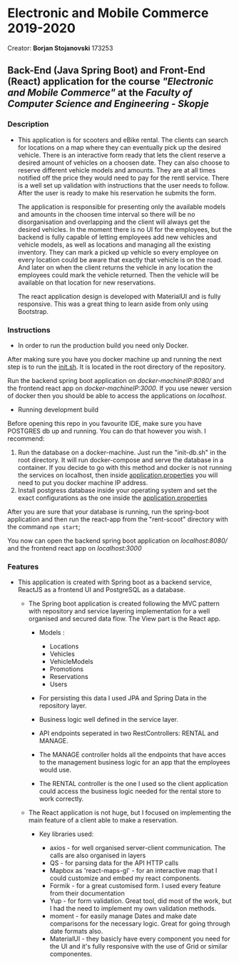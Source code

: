 # Electronic and Mobile Commerce 2019-2020
Creator: **Borjan Stojanovski** 173253  
## Back-End (Java Spring Boot) and Front-End (React) application for the course *"Electronic and Mobile Commerce"* at the *Faculty of Computer Science and Engineering - Skopje*

### Description

 - This application is for scooters and eBike rental. The clients can search for locations on a map where they can eventually pick up the desired vehicle.
	There is an interactive form ready that lets the client reserve a desired amount of vehicles on a choosen date. They can also choose to reserve different vehicle models and amounts.
	They are at all times notified off the price they would need to pay for the rentl service. There is a well set up validation with instructions that the user needs to follow.
    After the user is ready to make his reservation he submits the form.

	The application is responsible for presenting only the available models and amounts in the choosen time interval so there will be no disorganisation and overlapping and the client will always get the desired vehicles.
	In the moment there is no UI for the employees, but the backend is fully capable of letting employees add new vehicles and vehicle models, as well as locations and managing all the existing inventory.
	They can mark a picked up vehicle so every employee on every location could be aware that exactly that vehicle is on the road. And later on when the client returns the vehicle in any location the employees could
	mark the vehicle returned. Then the vehicle will be available on that location for new reservations.
	
	The react application design is developed with MaterialUI and is fully responsive. This was a great thing to learn aside from only using Bootstrap.

### Instructions

 - In order to run the production build you need only Docker.
 
 After making sure you have you docker machine up and running the next step is to run the [init.sh](https://github.com/Stojanovski-Borjan/ElectronicAndMobileCommerce/blob/master/init.sh). It is located in the root directory of the repository.
 
 Run the backend spring boot application on *docker-machineIP:8080/* and the frontend react app on *docker-machineIP:3000*. If you use newer version of docker then you should be able
 to access the applications on *localhost*.
 
 - Running development build
 
 Before opening this repo in you favourite IDE, make sure you have POSTGRES db up and running. You can do that however you wish. I recommend:
 
 1. Run the database on a docker-machine. Just run the "init-db.sh" in the root directory. It will run docker-compose and serve the database in a container. If you decide
 to go with this method and docker is not running the services on localhost, then inside [application.properties](https://github.com/Stojanovski-Borjan/ElectronicAndMobileCommerce/blob/master/spring/src/main/resources/application.properties) you will need to put you docker machine IP address.
 2. Install postgress database inside your operating system and set the exact configurations as the one inside the [application.properties](https://github.com/Stojanovski-Borjan/ElectronicAndMobileCommerce/blob/master/spring/src/main/resources/application.properties)
 
 After you are sure that your database is running, run the spring-boot application and then run the react-app from the "rent-scoot" directory with the command `npm start`;
 
 You now can open the backend spring boot application on *localhost:8080/* and the frontend react app on *localhost:3000*
 
### Features

 - This application is created with Spring boot as a backend service, ReactJS as a frontend UI and PostgreSQL as a database.
 
	- The Spring boot application is created following the MVC pattern with repository and service layering implementation for a well organised and secured data flow. The View part is the React app.
	
		- Models :
		
			* Locations
			* Vehicles
			* VehicleModels
			* Promotions
			* Reservations
			* Users
		
		- For persisting this data I used JPA and Spring Data in the repository layer.
		
		- Business logic well defined in the service layer.
		
		- API endpoints seperated in two RestControllers: RENTAL and MANAGE. 

		- The MANAGE controller holds all the endpoints that have acces to the management business logic for an app that the employees would use.

		- The RENTAL controller is the one I used so the client application could access the business logic needed for the rental store to work correctly.
 		
	- The React application is not huge, but I focused on implementing the main feature of a client able to make a reservation.
	
		- Key libraries used: 
		
			* axios - for well organised server-client communication. The calls are also organised in layers
			* QS - for parsing data for the API HTTP calls
			* Mapbox as 'react-maps-gl' - for an interactive map that I could customize and embed my react components.
			* Formik - for a great customised form. I used every feature from their documentation
			* Yup - for form validation. Great tool, did most of the work, but I had the need to implement my own validation methods.
			* moment - for easily manage Dates and make date comparisons for the necessary logic. Great for going through date formats also.
			* MaterialUI - they basicly have every component you need for the UI and it's fully responsive with the use of Grid or similar componentes.